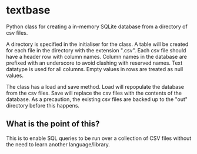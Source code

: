 # textbase
Python class for creating a in-memory SQLite database from a directory of csv files.

A directory is specified in the initialiser for the class. A table will be created for each file in the directory with the extension ".csv". Each csv file should have a header row with column names. Column names in the database are prefixed with an underscore to avoid clashing with reserved names. Text datatype is used for all columns. Empty values in rows are treated as null values.

The class has a load and save method. Load will repopulate the database from the csv files. Save will replace the csv files with the contents of the database. As a precaution, the existing csv files are backed up to the "out" directory before this happens.

## What is the point of this?

This is to enable SQL queries to be run over a collection of CSV files without the need to learn another language/library.